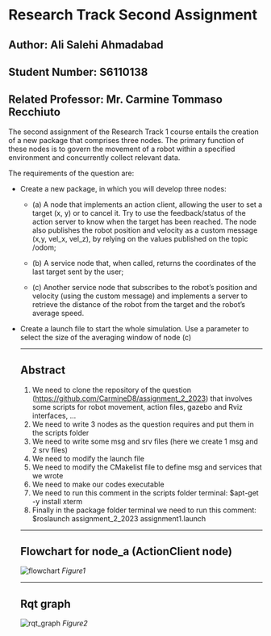Research Track Second Assignment
=================================

Author: Ali Salehi Ahmadabad
-------------------------------------------------------
Student Number: S6110138 
-------------------------------------------------------
Related Professor: Mr. Carmine Tommaso Recchiuto
--------------------------------------------------------
The second assignment of the Research Track 1 course entails the creation of a new package that comprises three nodes. The primary function of these nodes is to govern the movement of a robot within a specified environment and concurrently collect relevant data.

The requirements of the question are:
- Create a new package, in which you will develop three nodes:
  
   - (a) A node that implements an action client, allowing the user to set a target (x, y) or to cancel it. Try to use the 
     feedback/status of the action server to know when the target has been reached. The node also publishes the
     robot position and velocity as a custom message (x,y, vel_x, vel_z), by relying on the values published on the
     topic /odom;

   - (b) A service node that, when called, returns the coordinates of the last target sent by the user;

   - (c) Another service node that subscribes to the robot’s position and velocity (using the custom message) and
implements a server to retrieve the distance of the robot from the target and the robot’s average speed.

- Create a launch file to start the whole simulation. Use a parameter to select the size of the averaging window of node (c)

  --------------------------------------------------------
  ## Abstract

  1) We need to clone the repository of the question (https://github.com/CarmineD8/assignment_2_2023) that involves some scripts for robot movement, action files, gazebo and Rviz interfaces, ...
  2) We need to write 3 nodes as the question requires and put them in the scripts folder
  3) We need to write some msg and srv files (here we create 1 msg and 2 srv files)
  4) We need to modify the launch file
  5) We need to modify the CMakelist file to define msg and services that we wrote
  6) We need to make our codes executable
  7) We need to run this comment in the scripts folder terminal: $apt-get -y install xterm
  8) Finally in the package folder terminal we need to run this comment: $roslaunch assignment_2_2023 assignment1.launch
 
  --------------------------------------------------------
  ## Flowchart for node_a (ActionClient node)
  ![flowchart](https://github.com/AliSalehiAhmadabad/ResearchTrack_2nd_Assignment/assets/150590478/4d926e7a-50a0-4648-ab53-b849662b81d3)
  *Figure1*
  
  --------------------------------------------------------
  ## Rqt graph
  ![rqt_graph](https://github.com/AliSalehiAhmadabad/ResearchTrack_2nd_Assignment/assets/150590478/a8ca2564-1d39-4466-a638-99f45be7839e)
  *Figure2*


  
  


